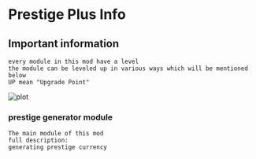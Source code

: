 # Prestige Plus Info

## Important information
```text
every module in this mod have a level
the module can be leveled up in various ways which will be mentioned below
UP mean "Upgrade Point"
```
![plot](prestige-plus/image/prestige-generator.png)

### prestige generator module
```text
The main module of this mod
full description:
generating prestige currency

```
